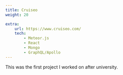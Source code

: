 ```yaml
---
title: Cruiseo
weight: 20

extra:
    url: https://www.cruiseo.com/
    tech:
        - Meteor.js
        - React
        - Mongo
        - GraphQL/Apollo
---
```


This was the first project I worked on after university.
